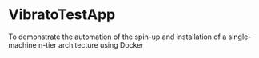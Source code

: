 # VibratoTestApp
To demonstrate the automation of the spin-up and installation of a single-machine n-tier architecture using Docker
